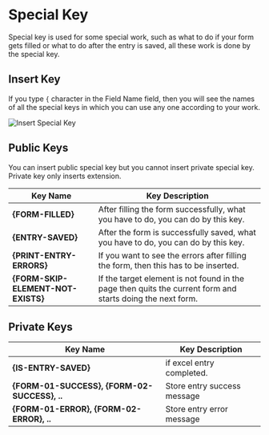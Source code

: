 # Special Key

Special key is used for some special work, such as what to do if your form gets filled or what to do after the entry is saved, all these work is done by the special key.

## Insert Key

If you type `{` character in the Field Name field, then you will see the names of all the special keys in which you can use any one according to your work.

![Insert Special Key](/image/insert-special-key.png)

## Public Keys

You can insert public special key but you cannot insert private special key. Private key only inserts extension.

| Key Name                           | Key Description                                                                                            |
| ---------------------------------- | ---------------------------------------------------------------------------------------------------------- |
| **{FORM-FILLED}**                  | After filling the form successfully, what you have to do, you can do by this key.                          |
| **{ENTRY-SAVED}**                  | After the form is successfully saved, what you have to do, you can do by this key.                         |
| **{PRINT-ENTRY-ERRORS}**           | If you want to see the errors after filling the form, then this has to be inserted.                        |
| **{FORM-SKIP-ELEMENT-NOT-EXISTS}** | If the target element is not found in the page then quits the current form and starts doing the next form. |

## Private Keys

| Key Name                                     | Key Description             |
| -------------------------------------------- | --------------------------- |
| **{IS-ENTRY-SAVED}**                         | if excel entry completed.   |
| **{FORM-01-SUCCESS}, {FORM-02-SUCCESS}, ..** | Store entry success message |
| **{FORM-01-ERROR}, {FORM-02-ERROR}, ..**     | Store entry error message   |

